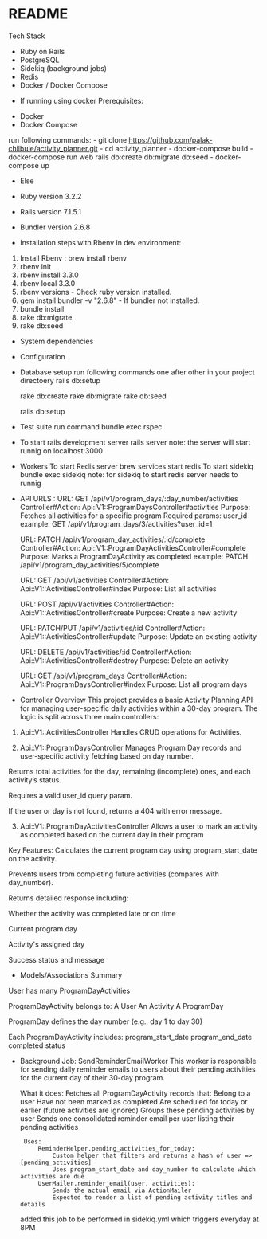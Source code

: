# README
Tech Stack
- Ruby on Rails
- PostgreSQL
- Sidekiq (background jobs)
- Redis
- Docker / Docker Compose

* If running using docker
Prerequisites:
- Docker
- Docker Compose

run following commands:
    - git clone https://github.com/palak-chilbule/activity_planner.git
    - cd activity_planner
    - docker-compose build
    - docker-compose run web rails db:create db:migrate db:seed
    - docker-compose up

* Else

* Ruby version
3.2.2

* Rails version
7.1.5.1

* Bundler version
2.6.8

* Installation steps with Rbenv in dev environment:
1. Install Rbenv : brew install rbenv
2. rbenv init
3. rbenv install 3.3.0
4. rbenv local 3.3.0
5. rbenv versions - Check ruby version installed.
6. gem install bundler -v "2.6.8" - If bundler not installed.
7. bundle install
8. rake db:migrate
9. rake db:seed

* System dependencies

* Configuration

* Database setup
run following commands one after other in your project directoery
    rails db:setup

    rake db:create
    rake db:migrate
    rake db:seed

    rails db:setup

* Test suite
run command
    bundle exec rspec

* To start rails development server
    rails server
note: the server will start runnig on localhost:3000

* Workers 
    To start Redis server
        brew services start redis
    To start sidekiq
        bundle exec sidekiq
note: for sidekiq to start redis server needs to runnig

* API URLS :
   URL: GET /api/v1/program_days/:day_number/activities
        Controller#Action: Api::V1::ProgramDaysController#activities
        Purpose: Fetches all activities for a specific program
        Required params: user_id
        example: GET /api/v1/program_days/3/activities?user_id=1

   URL: PATCH /api/v1/program_day_activities/:id/complete
        Controller#Action: Api::V1::ProgramDayActivitiesController#complete
        Purpose: Marks a ProgramDayActivity as completed
        example: PATCH /api/v1/program_day_activities/5/complete

   URL: GET /api/v1/activities
       Controller#Action: Api::V1::ActivitiesController#index
       Purpose: List all activities

   URL: POST /api/v1/activities
        Controller#Action: Api::V1::ActivitiesController#create
        Purpose: Create a new activity

   URL: PATCH/PUT /api/v1/activities/:id
        Controller#Action: Api::V1::ActivitiesController#update
        Purpose: Update an existing activity

   URL: DELETE /api/v1/activities/:id
        Controller#Action: Api::V1::ActivitiesController#destroy
        Purpose: Delete an activity

   URL: GET /api/v1/program_days
        Controller#Action: Api::V1::ProgramDaysController#index
        Purpose: List all program days

* Controller Overview
This project provides a basic Activity Planning API for managing user-specific daily activities within a 30-day program. The logic is split across three main controllers:

1. Api::V1::ActivitiesController
Handles CRUD operations for Activities.

2. Api::V1::ProgramDaysController
Manages Program Day records and user-specific activity fetching based on day number.

Returns total activities for the day, remaining (incomplete) ones, and each activity’s status.

Requires a valid user_id query param.

If the user or day is not found, returns a 404 with error message.

3. Api::V1::ProgramDayActivitiesController
Allows a user to mark an activity as completed based on the current day in their program

Key Features:
Calculates the current program day using program_start_date on the activity.

Prevents users from completing future activities (compares with day_number).

Returns detailed response including:

Whether the activity was completed late or on time

Current program day

Activity's assigned day

Success status and message

* Models/Associations Summary

User has many ProgramDayActivities

ProgramDayActivity belongs to:
    A User
    An Activity
    A ProgramDay

ProgramDay defines the day number (e.g., day 1 to day 30)

Each ProgramDayActivity includes:
    program_start_date
    program_end_date    
    completed status

 * Background Job: SendReminderEmailWorker
    This worker is responsible for sending daily reminder emails to users about their pending activities for the current day of their 30-day program.

    What it does:
        Fetches all ProgramDayActivity records that:
            Belong to a user
            Have not been marked as completed
            Are scheduled for today or earlier (future activities are ignored)
        Groups these pending activities by user
        Sends one consolidated reminder email per user listing their pending activities

        Uses:
            ReminderHelper.pending_activities_for_today:
                Custom helper that filters and returns a hash of user => [pending_activities]
                Uses program_start_date and day_number to calculate which activities are due
            UserMailer.reminder_email(user, activities):
                Sends the actual email via ActionMailer
                Expected to render a list of pending activity titles and details 

    added this job to be performed in sidekiq.yml which triggers everyday at 8PM

        

